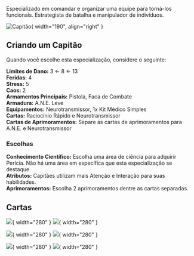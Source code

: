 Especializado em comandar e organizar uma equipe para torná-los funcionais. Estrategista de batalha e manipulador de indivíduos.

![Capitão](../../../0_assets/images/human/captain.jpg){ width="190", align="right" }

## Criando um Capitão
Quando você escolhe esta especialização, considere o seguinte:

**Limites de Dano:** 3 <- 8 <- 13  
**Feridas:** 4  
**Stress:** 5  
**Caos:** 2  
**Armamentos Principais:** Pistola, Faca de Combate      
**Armadura:** A.N.E. Leve    
**Equipamentos:** Neurotransmissor, 1x Kit Médico Simples  
**Cartas:** Raciocínio Rápido e Neurotransmissor  
**Cartas de Aprimoramentos:** Separe as cartas de aprimoramentos para A.N.E. e Neurotransmissor    

### Escolhas

**Conhecimento Científico:** Escolha uma área de ciência para adquirir Perícia. Não há uma área em específica que esta especialização se destaque.  
**Atributos:** Capitães utilizam mais Atenção e Interação para suas habilidades.  
**Aprimoramentos:** Escolha 2 aprimoramentos dentre as cartas separadas.

## Cartas

![](../../../0_assets/images/human/cards/raciocionio_rapido.png){ width="280" }
![](../../../0_assets/images/human/cards/neurotransmissor.png){ width="280" }

![](../../../0_assets/images/human/cards/camuflagem.png){ width="280" }
![](../../../0_assets/images/human/cards/visao_aprimorada.png){ width="280" }

![](../../../0_assets/images/human/cards/inspiracao.png){ width="280" }
![](../../../0_assets/images/human/cards/analise.png){ width="280" }